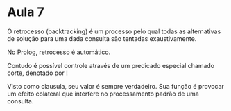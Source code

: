 # Aula 7

O retrocesso (backtracking) é um processo pelo qual todas as alternativas de solução para uma dada consulta são tentadas exaustivamente.

No Prolog, retrocesso é automático.

Contudo é possível controle através de um predicado especial chamado corte, denotado por !

Visto como clausula, seu valor é sempre verdadeiro. Sua função é provocar um efeito colateral que interfere no processamento padrão de uma consulta.
